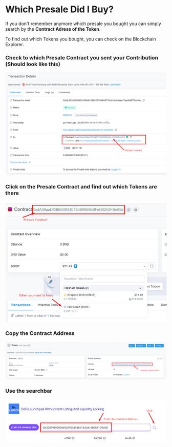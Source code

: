 # Which Presale Did I Buy?

If you don't remember anymore which presale you bought you can simply search by the **Contract Adress of the Token**.

To find out which Tokens you bought, you can check on the Blockchain Explorer.

### Check to which Presale Contract you sent your Contribution \(Should look like this\)

![](../.gitbook/assets/image-9-%20%281%29.png)

### Click on the Presale Contract and find out which Tokens are there

![](../.gitbook/assets/image%20%289%29%20%281%29.png)

### Copy the Contract Address

![](../.gitbook/assets/image%20%2814%29.png)

### Use the searchbar

![](../.gitbook/assets/image.png)

